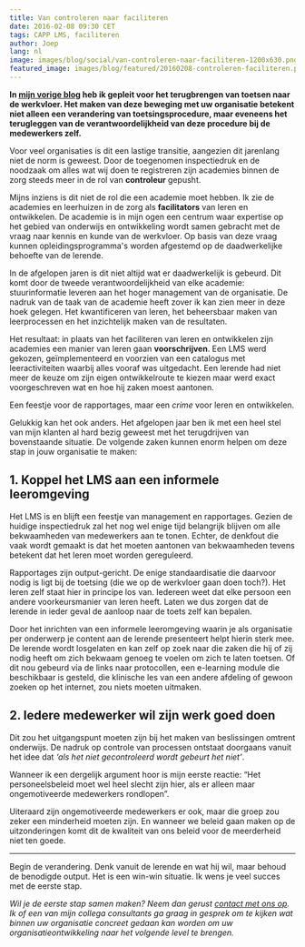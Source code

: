 ```yaml
---
title: Van controleren naar faciliteren
date: 2016-02-08 09:30 CET
tags: CAPP LMS, faciliteren
author: Joep
lang: nl
image: images/blog/social/van-controleren-naar-faciliteren-1200x630.png
featured_image: images/blog/featured/20160208-controleren-faciliteren.png
---
```


__In [mijn vorige blog](/blog/drie-redenen-om-meer-intercollegiaal-te-toetsen/) heb ik gepleit voor het terugbrengen van toetsen naar de werkvloer. Het maken van deze beweging met uw organisatie betekent niet alleen een verandering van toetsingsprocedure, maar eveneens het terugleggen van de verantwoordelijkheid van deze procedure bij de medewerkers zelf.__

Voor veel organisaties is dit een lastige transitie, aangezien dit jarenlang niet de norm is geweest. Door de toegenomen inspectiedruk en de noodzaak om alles wat wij doen te registreren zijn academies binnen de zorg steeds meer in de rol van __controleur__ gepusht.

Mijns inziens is dit niet de rol die een academie moet hebben. Ik zie de academies en leerhuizen in de zorg als __facilitators__ van leren en ontwikkelen. De academie is in mijn ogen een centrum waar expertise op het gebied van onderwijs en ontwikkeling wordt samen gebracht met de vraag naar kennis en kunde van de werkvloer. Op basis van deze vraag kunnen opleidingsprogramma's worden afgestemd op de daadwerkelijke behoefte van de lerende.

In de afgelopen jaren is dit niet altijd wat er daadwerkelijk is gebeurd. Dit komt door de tweede verantwoordelijkheid van elke academie: stuurinformatie leveren aan het hoger management van de organisatie. De nadruk van de taak van de academie heeft zover ik kan zien meer in deze hoek gelegen. Het kwantificeren van leren, het beheersbaar maken van leerprocessen en het inzichtelijk maken van de resultaten.

Het resultaat: in plaats van het faciliteren van leren en ontwikkelen zijn academies een manier van leren gaan __voorschrijven__. Een LMS werd gekozen, geïmplementeerd en voorzien van een catalogus met leeractiviteiten waarbij alles vooraf was uitgedacht. Een lerende had niet meer de keuze om zijn eigen ontwikkelroute te kiezen maar werd exact voorgeschreven wat en hoe hij zaken moest aantonen.

Een feestje voor de rapportages, maar een _crime_ voor leren en ontwikkelen.

Gelukkig kan het ook anders. Het afgelopen jaar ben ik met een heel stel van mijn klanten al hard bezig geweest met het terugdrijven van bovenstaande situatie. De volgende zaken kunnen enorm helpen om deze stap in jouw organisatie te maken:

## 1. Koppel het LMS aan een informele leeromgeving

Het LMS is en blijft een feestje van management en rapportages. Gezien de huidige inspectiedruk zal het nog wel enige tijd belangrijk blijven om alle bekwaamheden van medewerkers aan te tonen. Echter, de denkfout die vaak wordt gemaakt is dat het moeten aantonen van bekwaamheden tevens betekent dat het leren moet worden gereguleerd.

Rapportages zijn output-gericht. De enige standaardisatie die daarvoor nodig is ligt bij de toetsing (die we op de werkvloer gaan doen toch?). Het leren zelf staat hier in principe los van. Iedereen weet dat elke persoon een andere voorkeursmanier van leren heeft. Laten we dus zorgen dat de lerende in ieder geval de aanloop naar de toets zelf kan bepalen.

Door het inrichten van een informele leeromgeving waarin je als organisatie per onderwerp je content aan de lerende presenteert helpt hierin sterk mee. De lerende wordt losgelaten en kan zelf op zoek naar die zaken die hij of zij nodig heeft om zich bekwaam genoeg te voelen om zich te laten toetsen. Of dit nou gebeurd via de links naar protocollen, een e-learning module die beschikbaar is gesteld, die klinische les van een andere afdeling of gewoon zoeken op het internet, zou niets moeten uitmaken.

## 2. Iedere medewerker wil zijn werk goed doen

Dit zou het uitgangspunt moeten zijn bij het maken van beslissingen omtrent onderwijs. De nadruk op controle van processen ontstaat doorgaans vanuit het idee dat _‘als het niet gecontroleerd wordt gebeurt het niet’_.

Wanneer ik een dergelijk argument hoor is mijn eerste reactie: “Het personeelsbeleid moet wel heel slecht zijn hier, als er alleen maar ongemotiveerde medewerkers rondlopen”.

Uiteraard zijn ongemotiveerde medewerkers er ook, maar die groep zou zeker een minderheid moeten zijn. En wanneer we beleid gaan maken op de uitzonderingen komt dit de kwaliteit van ons beleid voor de meerderheid niet ten goede.

<hr>

Begin de verandering. Denk vanuit de lerende en wat hij wil, maar behoud de benodigde output. Het is een win-win situatie. Ik wens je veel succes met de eerste stap.

_Wil je de eerste stap samen maken? Neem dan gerust [contact met ons op](/contact/). Ik of een van mijn collega consultants ga graag in gesprek om te kijken wat binnen uw organisatie concreet gedaan kan worden om uw organisatieontwikkeling naar het volgende level te brengen._
